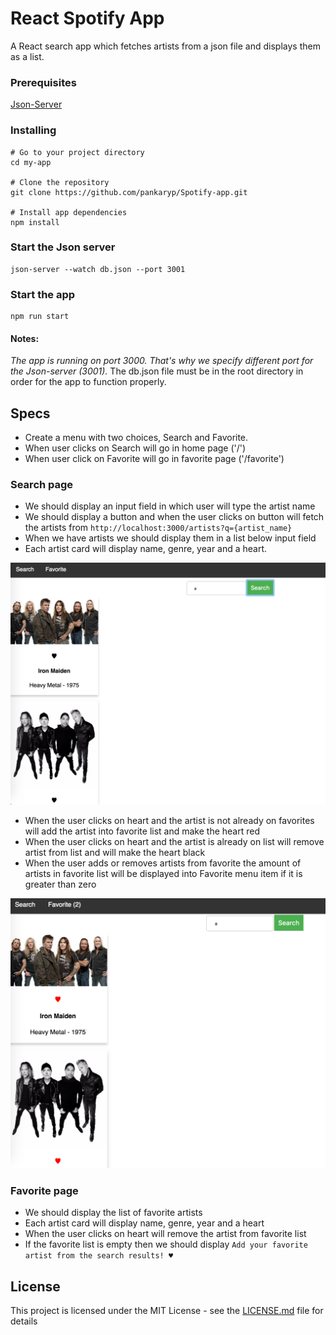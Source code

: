 # React Spotify App

A React search app which fetches artists from a json file and displays them as a list. 

### Prerequisites
[Json-Server](https://github.com/typicode/json-server)

### Installing
```
# Go to your project directory
cd my-app

# Clone the repository
git clone https://github.com/pankaryp/Spotify-app.git

# Install app dependencies
npm install
```
### Start the Json server
```
json-server --watch db.json --port 3001
```

### Start the app
```
npm run start
```

#### Notes:
*The app is running on port 3000. That's why we specify different port for the Json-server (3001).* The db.json file must be in the root directory in order for the app to function properly.

## Specs

* Create a menu with two choices, Search and Favorite.
* When user clicks on Search will go in home page ('/')
* When user click on Favorite will go in favorite page ('/favorite')

### Search page
* We should display an input field in which user will type the artist name
* We should display a button and when the user clicks on button will fetch the artists from `http://localhost:3000/artists?q={artist_name}`
* When we have artists we should display them in a list below input field
* Each artist card will display name, genre, year and a heart.

![Musicadd without favorite](/musicadd_without_favorite.png?raw=true)

* When the user clicks on heart and the artist is not already on favorites will add the artist into favorite list and make the heart red
* When the user clicks on heart and the artist is already on list will remove artist from list and will make the heart black
* When the user adds or removes artists from favorite the amount of artists in favorite list will be displayed into Favorite menu item if it is greater than zero

![Musicdd with favorite](/musicadd_favorites.png?raw=true)

### Favorite page
* We should display the list of favorite artists
* Each artist card will display name, genre, year and a heart
* When the user clicks on heart will remove the artist from favorite list
* If the favorite list is empty then we should display `Add your favorite artist from the search results! ♥`

## License

This project is licensed under the MIT License - see the [LICENSE.md](LICENSE.md) file for details

